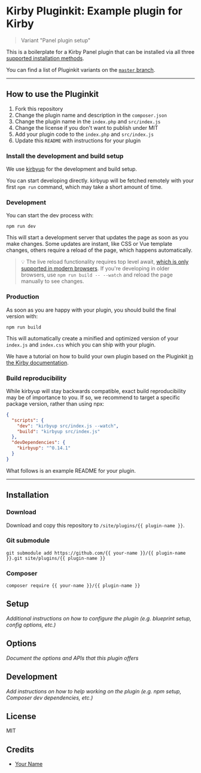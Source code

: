 # Kirby Pluginkit: Example plugin for Kirby

> Variant "Panel plugin setup"

This is a boilerplate for a Kirby Panel plugin that can be installed via all three [supported installation methods](https://getkirby.com/docs/guide/plugins/plugin-setup-basic#the-three-plugin-installation-methods).

You can find a list of Pluginkit variants on the [`master` branch](https://github.com/getkirby/pluginkit/tree/master).

****

## How to use the Pluginkit

1. Fork this repository
2. Change the plugin name and description in the `composer.json`
3. Change the plugin name in the `index.php` and `src/index.js`
4. Change the license if you don't want to publish under MIT
5. Add your plugin code to the `index.php` and `src/index.js`
6. Update this `README` with instructions for your plugin

### Install the development and build setup

We use [kirbyup](https://github.com/johannschopplich/kirbyup) for the development and build setup.

You can start developing directly. kirbyup will be fetched remotely with your first `npm run` command, which may take a short amount of time.

### Development

You can start the dev process with:

```
npm run dev
```

This will start a development server that updates the page as soon as you make changes. Some updates are instant, like CSS or Vue template changes, others require a reload of the page, which happens automatically.

> 💡 The live reload functionality requires top level await, [which is only supported in modern browsers](https://caniuse.com/mdn-javascript_operators_await_top_level). If you're developing in older browsers, use `npm run build -- --watch` and reload the page manually to see changes.

### Production

As soon as you are happy with your plugin, you should build the final version with:

```
npm run build
```

This will automatically create a minified and optimized version of your `index.js` and `index.css`
which you can ship with your plugin.

We have a tutorial on how to build your own plugin based on the Pluginkit [in the Kirby documentation](https://getkirby.com/docs/guide/plugins/plugin-setup-basic).

### Build reproducibility

While kirbyup will stay backwards compatible, exact build reproducibility may be of importance to you. If so, we recommend to target a specific package version, rather than using npx:

```json
{
  "scripts": {
    "dev": "kirbyup src/index.js --watch",
    "build": "kirbyup src/index.js"
  },
  "devDependencies": {
    "kirbyup": "^0.14.1"
  }
}
```

What follows is an example README for your plugin.

****

## Installation

### Download

Download and copy this repository to `/site/plugins/{{ plugin-name }}`.

### Git submodule

```
git submodule add https://github.com/{{ your-name }}/{{ plugin-name }}.git site/plugins/{{ plugin-name }}
```

### Composer

```
composer require {{ your-name }}/{{ plugin-name }}
```

## Setup

*Additional instructions on how to configure the plugin (e.g. blueprint setup, config options, etc.)*

## Options

*Document the options and APIs that this plugin offers*

## Development

*Add instructions on how to help working on the plugin (e.g. npm setup, Composer dev dependencies, etc.)*

## License

MIT

## Credits

- [Your Name](https://github.com/ghost)

